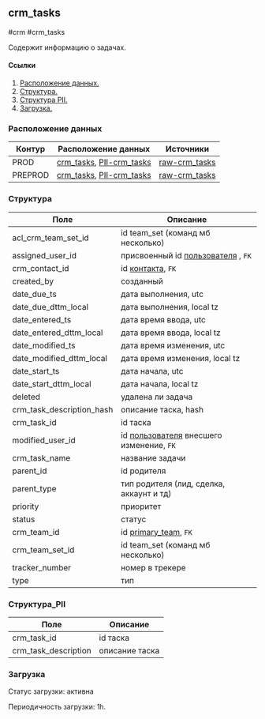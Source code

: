 ## crm_tasks
#crm #crm_tasks

Содержит информацию о задачах.


#### Ссылки
1. [Расположение данных.](#расположение-данных)
2. [Структура.](#структура)
3. [Структура PII.](#структура-PII)
4. [Загрузка.](#загрузка)


### Расположение данных

| Контур  | Расположение данных                                                                                                                                                                                                              | Источники                                                                                                                   |
|---------|----------------------------------------------------------------------------------------------------------------------------------------------------------------------------------------------------------------------------------|-----------------------------------------------------------------------------------------------------------------------------|
| PROD    | [crm_tasks](https://yt.yandex-team.ru/hahn/navigation?path=//home/cloud-dwh/data/prod/ods/crm/crm_tasks), [PII-crm_tasks](https://yt.yandex-team.ru/hahn/navigation?path=//home/cloud-dwh/data/prod/ods/crm/PII/crm_tasks)       | [raw-crm_tasks](https://yt.yandex-team.ru/hahn/navigation?path=//home/cloud-dwh/data/prod/raw/mysql/crm-cloud/cloud8_tasks) |
| PREPROD | [crm_tasks](https://yt.yandex-team.ru/hahn/navigation?path=//home/cloud-dwh/data/preprod/ods/crm/crm_tasks), [PII-crm_tasks](https://yt.yandex-team.ru/hahn/navigation?path=//home/cloud-dwh/data/preprod/ods/crm/PII/crm_tasks) | [raw-crm_tasks](https://yt.yandex-team.ru/hahn/navigation?path=//home/cloud-dwh/data/prod/raw/mysql/crm-cloud/cloud8_tasks) |


### Структура

| Поле                      | Описание                                                                                                                         |
|---------------------------|----------------------------------------------------------------------------------------------------------------------------------|
| acl_crm_team_set_id       | id team_set (команд мб несколько)                                                                                                |
| assigned_user_id          | присвоенный id [пользователя](https://a.yandex-team.ru/arc_vcs/cloud/dwh/nirvana/vh/workflows/ods/yt/crm/crm_users) , `FK`       |
| crm_contact_id            | id [контакта](https://a.yandex-team.ru/arc_vcs/cloud/dwh/nirvana/vh/workflows/ods/yt/crm/crm_contacts), `FK`                     |
| created_by                | созданный                                                                                                                        |
| date_due_ts               | дата выполнения, utc                                                                                                             |
| date_due_dttm_local       | дата выполнения, local tz                                                                                                        |
| date_entered_ts           | дата время ввода, utc                                                                                                            |
| date_entered_dttm_local   | дата время ввода, local tz                                                                                                       |
| date_modified_ts          | дата время изменения, utc                                                                                                        |
| date_modified_dttm_local  | дата время изменения, local tz                                                                                                   |
| date_start_ts             | дата начала, utc                                                                                                                 |
| date_start_dttm_local     | дата начала, local tz                                                                                                            |
| deleted                   | удалена ли задача                                                                                                                |
| crm_task_description_hash | описание таска, hash                                                                                                             |
| crm_task_id               | id таска                                                                                                                         |
| modified_user_id          | id [пользователя](https://a.yandex-team.ru/arc_vcs/cloud/dwh/nirvana/vh/workflows/ods/yt/crm/crm_users) внесшего изменение, `FK` |
| crm_task_name             | название задачи                                                                                                                  |
| parent_id                 | id родителя                                                                                                                      |
| parent_type               | тип родителя (лид, сделка, аккаунт и тд)                                                                                         |
| priority                  | приоритет                                                                                                                        |
| status                    | статус                                                                                                                           |
| crm_team_id               | id [primary_team](https://a.yandex-team.ru/arc_vcs/cloud/dwh/nirvana/vh/workflows/ods/yt/crm/crm_teams), `FK`                    |
| crm_team_set_id           | id team_set (команд мб несколько)                                                                                                |
| tracker_number            | номер в трекере                                                                                                                  |
| type                      | тип                                                                                                                              |


### Структура_PII

| Поле                 | Описание       |
|----------------------|----------------|
| crm_task_id          | id таска       |
| crm_task_description | описание таска |


### Загрузка
Статус загрузки: активна

Периодичность загрузки: 1h.
